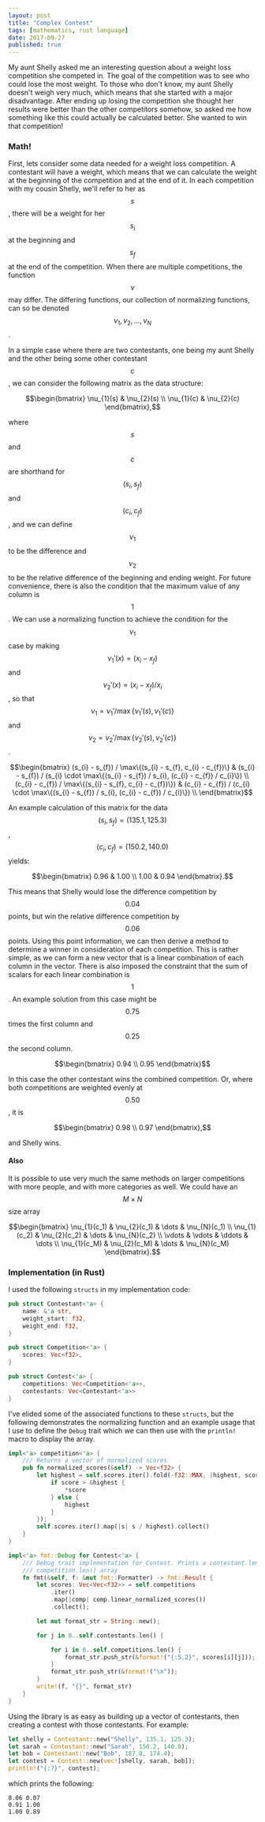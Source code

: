 ```yaml
---
layout: post
title: "Complex Contest"
tags: [mathematics, rust language]
date: 2017-09-27
published: true
---
```


My aunt Shelly asked me an interesting question about a weight loss competition
she competed in. The goal of the competition was to see who could lose the most
weight. To those who don't know, my aunt Shelly doesn't weigh very much, which
means that she started with a major disadvantage. After ending up losing the
competition she thought her results were better than the other competitors
somehow, so asked me how something like this could actually be calculated
better. She wanted to win that competition!

### Math!

First, lets consider some data needed for a weight loss competition. A
contestant will have a weight, which means that we can calculate the weight at
the beginning of the competition and at the end of it. In each competition with
my cousin Shelly, we'll refer to her as $$s$$, there will be a weight for her
$$s_{i}$$ at the beginning and $$s_{f}$$ at the end of the competition. When
there are multiple competitions, the function $$\nu$$ may differ. The differing
functions, our collection of normalizing functions, can so be denoted $$\nu_{1},
\nu_{2}, \dots, \nu_{N}$$.

In a simple case where there are two contestants, one being my aunt Shelly and
the other being some other contestant $$c$$, we can consider the following
matrix as the data structure:

$$\begin{bmatrix} 
\nu_{1}(s) & \nu_{2}(s) \\
\nu_{1}(c) & \nu_{2}(c)
\end{bmatrix},$$

where $$s$$ and $$c$$ are shorthand for $$(s_{i}, s_{f})$$ and $$(c_{i},
c_{f})$$, and we can define $$\nu_{1}$$ to be the difference and $$\nu_{2}$$ to
be the relative difference of the beginning and ending weight. For future
convenience, there is also the condition that the maximum value of any column is
$$1$$. We can use a normalizing function to achieve the condition for the
$$\nu_{1}$$ case by making $$\nu_{1}\prime(x) = (x_{i} - x_f)$$ and
$$\nu_{2}\prime(x) = (x_{i} - x_{f}) / x_{i}$$, so that $$\nu_{1} =
\nu_{1}\prime / \max\{\nu_{1}\prime(s), \nu_{1}\prime(c)\}$$ and $$\nu_{2} =
\nu_{2}\prime / \max\{\nu_{2}\prime(s), \nu_{2}\prime(c)\}$$.

$$\begin{bmatrix} 
(s_{i} - s_{f}) / \max\{(s_{i} - s_{f}, c_{i} - c_{f})\} &
(s_{i} - s_{f}) / (s_{i} \cdot \max\{(s_{i} - s_{f}) / s_{i}, (c_{i} - c_{f}) / c_{i}\}) \\
(c_{i} - c_{f}) / \max\{(s_{i} - s_{f}, c_{i} - c_{f})\}) &
(c_{i} - c_{f}) / (c_{i} \cdot \max\{(s_{i} - s_{f}) / s_{i}, (c_{i} - c_{f}) / c_{i}\}) \\
\end{bmatrix}$$

An example calculation of this matrix for the data $$(s_{i}, s_{f}) = (135.1,
125.3)$$, $$(c_{i}, c_{f}) = (150.2, 140.0)$$ yields:

$$\begin{bmatrix} 
0.96 & 1.00 \\
1.00 & 0.94
\end{bmatrix}.$$

This means that Shelly would lose the difference competition by $$0.04$$ points,
but win the relative difference competition by $$0.06$$ points. Using this point
information, we can then derive a method to determine a winner in consideration
of each competition. This is rather simple, as we can form a new vector that is
a linear combination of each column in the vector. There is also imposed the
constraint that the sum of scalars for each linear combination is $$1$$. An
example solution from this case might be $$0.75$$ times the first column and
$$0.25$$ the second column.

$$\begin{bmatrix} 
0.94 \\
0.95
\end{bmatrix}$$

In this case the other contestant wins the combined competition. Or, where both
competitions are weighted evenly at $$0.50$$, it is 

$$\begin{bmatrix} 
0.98 \\
0.97
\end{bmatrix},$$

and Shelly wins.

#### Also

It is possible to use very much the same methods on larger competitions with
more people, and with more categories as well. We could have an $$M \times N$$
size array

$$\begin{bmatrix} 
\nu_{1}(c_1) & \nu_{2}(c_1) & \dots & \nu_{N}(c_1) \\
\nu_{1}(c_2) & \nu_{2}(c_2) & \dots & \nu_{N}(c_2) \\
\vdots & \vdots & \ddots & \dots  \\
\nu_{1}(c_M) & \nu_{2}(c_M) & \dots & \nu_{N}(c_M)
\end{bmatrix}.$$

### Implementation (in Rust)

I used the following `structs` in my implementation code:

```rust
pub struct Contestant<'a> {
    name: &'a str,
    weight_start: f32,
    weight_end: f32,
}

pub struct Competition<'a> {
    scores: Vec<f32>,
}

pub struct Contest<'a> {
    competitions: Vec<Competition<'a>>,
    contestants: Vec<Contestant<'a>>
}
```

I've elided some of the associated functions to these `structs`, but the
following demonstrates the normalizing function and an example usage that I use
to define the `Debug` trait which we can then use with the `println!` macro to
display the array.

```rust
impl<'a> competition<'a> {
    /// Returns a vector of normalized scores
    pub fn normalized_scores(&self) -> Vec<f32> {
        let highest = self.scores.iter().fold(-f32::MAX, |highest, score| {
            if score > &highest {
                *score
            } else {
                highest
            }
        });
        self.scores.iter().map(|s| s / highest).collect()
    }
}

impl<'a> fmt::Debug for Contest<'a> {
    /// Debug trait implementation for Contest. Prints a contestant.len() by
    /// competition.len() array
    fn fmt(&self, f: &mut fmt::Formatter) -> fmt::Result {
        let scores: Vec<Vec<f32>> = self.competitions
            .iter()
            .map(|comp| comp.linear_normalized_scores())
            .collect();

        let mut format_str = String::new();

        for j in 0..self.contestants.len() {

            for i in 0..self.competitions.len() {
                format_str.push_str(&format!("{:5.2}", scores[i][j]));
            }
            format_str.push_str(&format!("\n"));
        }
        write!(f, "{}", format_str)
    }
}
```

Using the library is as easy as building up a vector of contestants, then
creating a contest with those contestants. For example:

```rust
let shelly = Contestant::new("Shelly", 135.1, 125.3);
let sarah = Contestant::new("Sarah", 150.2, 140.0);
let bob = Contestant::new("Bob", 187.8, 174.4);
let contest = Contest::new(vec![shelly, sarah, bob]);
println!("{:?}", contest);
```

which prints the following:

```
0.06 0.07
0.91 1.00
1.00 0.89
```

